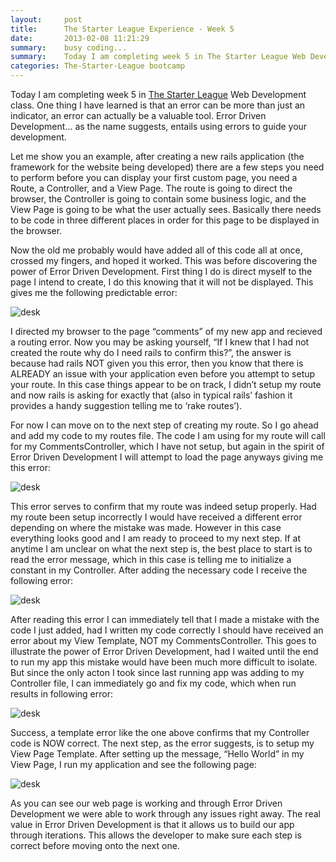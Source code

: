 ```yaml
---
layout:     post
title:      The Starter League Experience - Week 5
date:       2013-02-08 11:21:29
summary:    busy coding...
summary:    Today I am completing week 5 in The Starter League Web Development class. One thing 
categories: The-Starter-League bootcamp
---
```


Today I am completing week 5 in [The Starter League](http://www.starterleague.com/) Web Development class. One thing I have learned is that an error can be more than just an indicator, an error can actually be a valuable tool. Error Driven Development... as the name suggests, entails using errors to guide your development.

Let me show you an example, after creating a new rails application (the framework for the website being developed) there are a few steps you need to perform before you can display your first custom page, you need a Route, a Controller, and a View Page. The route is going to direct the browser, the Controller is going to contain some business logic, and the View Page is going to be what the user actually sees. Basically there needs to be code in three different places in order for this page to be displayed in the browser.

Now the old me probably would have added all of this code all at once, crossed my fingers, and hoped it worked. This was before discovering the power of Error Driven Development. First thing I do is direct myself to the page I intend to create, I do this knowing that it will not be displayed. This gives me the following predictable error:

![desk](https://lando2319.github.io/assets/20130208/route_error.png)

I directed my browser to the page “comments” of my new app and recieved a routing error. Now you may be asking yourself, “If I knew that I had not created the route why do I need rails to confirm this?”, the answer is because had rails NOT given you this error, then you know that there is ALREADY an issue with your application even before you attempt to setup your route. In this case things appear to be on track, I didn’t setup my route and now rails is asking for exactly that (also in typical rails’ fashion it provides a handy suggestion telling me to ‘rake routes’).

For now I can move on to the next step of creating my route. So I go ahead and add my code to my routes file. The code I am using for my route will call for my CommentsController, which I have not setup, but again in the spirit of Error Driven Development I will attempt to load the page anyways giving me this error:

![desk](https://lando2319.github.io/assets/20130208/controller_error.png)

This error serves to confirm that my route was indeed setup properly. Had my route been setup incorrectly I would have received a different error depending on where the mistake was made. However in this case everything looks good and I am ready to proceed to my next step. If at anytime I am unclear on what the next step is, the best place to start is to read the error message, which in this case is telling me to initialize a constant in my Controller. After adding the necessary code I receive the following error:

![desk](https://lando2319.github.io/assets/20130208/index_error.png)

After reading this error I can immediately tell that I made a mistake with the code I just added, had I written my code correctly I should have received an error about my View Template, NOT my CommentsController. This goes to illustrate the power of Error Driven Development, had I waited until the end to run my app this mistake would have been much more difficult to isolate. But since the only acton I took since last running app was adding to my Controller file, I can immediately go and fix my code, which when run results in following error:

![desk](https://lando2319.github.io/assets/20130208/template_error.png)

Success, a template error like the one above confirms that my Controller code is NOW correct. The next step, as the error suggests, is to setup my View Page Template. After setting up the message, “Hello World” in my View Page, I run my application and see the following page:

![desk](https://lando2319.github.io/assets/20130208/view_page.png)

As you can see our web page is working and through Error Driven Development we were able to work through any issues right away. The real value in Error Driven Development is that it allows us to build our app through iterations. This allows the developer to make sure each step is correct before moving onto the next one.
